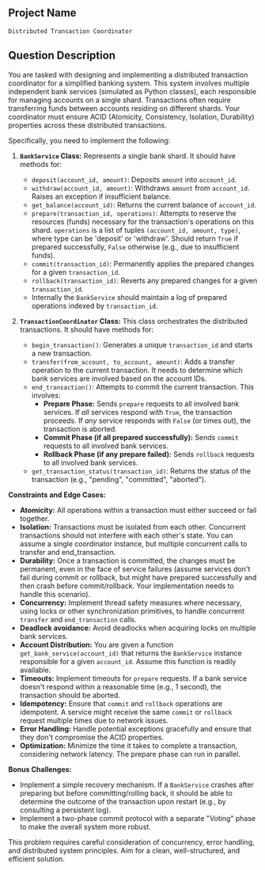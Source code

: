 ## Project Name

`Distributed Transaction Coordinator`

## Question Description

You are tasked with designing and implementing a distributed transaction coordinator for a simplified banking system. This system involves multiple independent bank services (simulated as Python classes), each responsible for managing accounts on a single shard. Transactions often require transferring funds between accounts residing on different shards. Your coordinator must ensure ACID (Atomicity, Consistency, Isolation, Durability) properties across these distributed transactions.

Specifically, you need to implement the following:

1.  **`BankService` Class:** Represents a single bank shard. It should have methods for:
    *   `deposit(account_id, amount)`: Deposits `amount` into `account_id`.
    *   `withdraw(account_id, amount)`: Withdraws `amount` from `account_id`. Raises an exception if insufficient balance.
    *   `get_balance(account_id)`: Returns the current balance of `account_id`.
    *   `prepare(transaction_id, operations)`: Attempts to reserve the resources (funds) necessary for the transaction's operations on this shard. `operations` is a list of tuples `(account_id, amount, type)`, where type can be 'deposit' or 'withdraw'. Should return `True` if prepared successfully, `False` otherwise (e.g., due to insufficient funds).
    *   `commit(transaction_id)`: Permanently applies the prepared changes for a given `transaction_id`.
    *   `rollback(transaction_id)`: Reverts any prepared changes for a given `transaction_id`.
    *   Internally the `BankService` should maintain a log of prepared operations indexed by `transaction_id`.

2.  **`TransactionCoordinator` Class:** This class orchestrates the distributed transactions. It should have methods for:
    *   `begin_transaction()`: Generates a unique `transaction_id` and starts a new transaction.
    *   `transfer(from_account, to_account, amount)`: Adds a transfer operation to the current transaction. It needs to determine which bank services are involved based on the account IDs.
    *   `end_transaction()`: Attempts to commit the current transaction. This involves:
        *   **Prepare Phase:** Sends `prepare` requests to all involved bank services. If *all* services respond with `True`, the transaction proceeds. If *any* service responds with `False` (or times out), the transaction is aborted.
        *   **Commit Phase (if all prepared successfully):** Sends `commit` requests to all involved bank services.
        *   **Rollback Phase (if any prepare failed):** Sends `rollback` requests to all involved bank services.
    *   `get_transaction_status(transaction_id)`: Returns the status of the transaction (e.g., "pending", "committed", "aborted").

**Constraints and Edge Cases:**

*   **Atomicity:** All operations within a transaction must either succeed or fail together.
*   **Isolation:** Transactions must be isolated from each other. Concurrent transactions should not interfere with each other's state. You can assume a single coordinator instance, but multiple concurrent calls to transfer and end_transaction.
*   **Durability:** Once a transaction is committed, the changes must be permanent, even in the face of service failures (assume services don't fail during commit or rollback, but might have prepared successfully and then crash before commit/rollback. Your implementation needs to handle this scenario).
*   **Concurrency:**  Implement thread safety measures where necessary, using locks or other synchronization primitives, to handle concurrent `transfer` and `end_transaction` calls.
*   **Deadlock avoidance:** Avoid deadlocks when acquiring locks on multiple bank services.
*   **Account Distribution:** You are given a function `get_bank_service(account_id)` that returns the `BankService` instance responsible for a given `account_id`. Assume this function is readily available.
*   **Timeouts:** Implement timeouts for `prepare` requests. If a bank service doesn't respond within a reasonable time (e.g., 1 second), the transaction should be aborted.
*   **Idempotency:** Ensure that `commit` and `rollback` operations are idempotent.  A service might receive the same `commit` or `rollback` request multiple times due to network issues.
*   **Error Handling:** Handle potential exceptions gracefully and ensure that they don't compromise the ACID properties.
*   **Optimization:** Minimize the time it takes to complete a transaction, considering network latency. The prepare phase can run in parallel.

**Bonus Challenges:**

*   Implement a simple recovery mechanism. If a `BankService` crashes after preparing but before committing/rolling back, it should be able to determine the outcome of the transaction upon restart (e.g., by consulting a persistent log).
*   Implement a two-phase commit protocol with a separate "Voting" phase to make the overall system more robust.

This problem requires careful consideration of concurrency, error handling, and distributed system principles. Aim for a clean, well-structured, and efficient solution.

